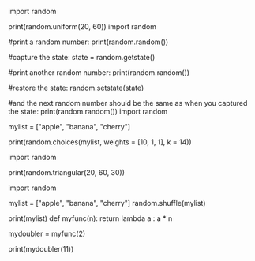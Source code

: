 import random

print(random.uniform(20, 60))
import random

#print a random number:
print(random.random())

#capture the state:
state = random.getstate()

#print another random number:
print(random.random())

#restore the state:
random.setstate(state)

#and the next random number should be the same as when you captured the state:
print(random.random())
import random

mylist = ["apple", "banana", "cherry"]

print(random.choices(mylist, weights = [10, 1, 1], k = 14))

import random

print(random.triangular(20, 60, 30))

import random

mylist = ["apple", "banana", "cherry"]
random.shuffle(mylist)

print(mylist)
def myfunc(n):
  return lambda a : a * n

mydoubler = myfunc(2)

print(mydoubler(11))

